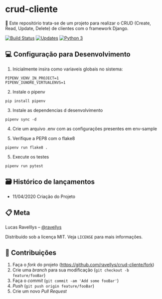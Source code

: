 # crud-cliente
📜 Este repositório trata-se de um projeto para realizar o CRUD (Create, Read, Update, Delete) de clientes com o framework Django.

[![Build Status](https://travis-ci.com/ravellys/crud-cliente.svg?branch=master)](https://travis-ci.com/ravellys/crud-cliente)
[![Updates](https://pyup.io/repos/github/ravellys/crud-cliente/shield.svg)](https://pyup.io/repos/github/ravellys/crud-cliente/)
[![Python 3](https://pyup.io/repos/github/ravellys/crud-cliente/python-3-shield.svg)](https://pyup.io/repos/github/ravellys/crud-cliente/)

 
## 💻 Configuração para Desenvolvimento

1. Inicialmente insira como variaveis globais no sistema:
```
PIPENV_VENV_IN_PROJECT=1
PIPENV_IGNORE_VIRTUALENVS=1
```

2. Instale o pipenv
```
pip install pipenv
```

3. Instale as dependencias d desenvolvimento
```
pipenv sync -d
```

4. Crie um arquivo .env com as configurações presentes em env-sample

5. Verifique a PEP8 com o flake8 
```
pipenv run flake8 .
```

5. Execute os testes 
```
pipenv run pytest
```

## 🗃 Histórico de lançamentos

* 11/04/2020 Criação do Projeto


## 📋 Meta

Lucas Ravelllys – [@ravellys](https://ravellys.github.io)

Distribuído sob a licença MIT. Veja `LICENSE` para mais informações.


## 🚀 Contribuições

1. Faça o _fork_ do projeto (<https://github.com/ravellys/crud-cliente/fork>)
2. Crie uma _branch_ para sua modificação (`git checkout -b feature/fooBar`)
3. Faça o _commit_ (`git commit -am 'Add some fooBar'`)
4. _Push_ (`git push origin feature/fooBar`)
5. Crie um novo _Pull Request_

